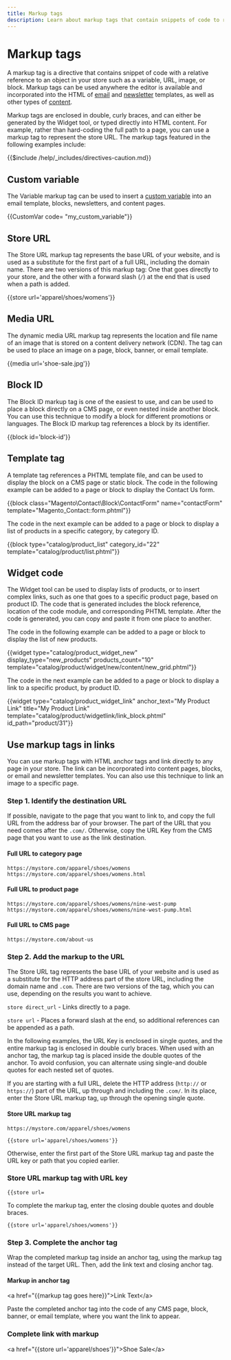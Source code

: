```yaml
---
title: Markup tags
description: Learn about markup tags that contain snippets of code to reference an object in your store.
---
```

# Markup tags

A markup tag is a directive that contains snippet of code with a relative reference to an object in your store such as a variable, URL, image, or block. Markup tags can be used anywhere the editor is available and incorporated into the HTML of [email](email-templates.md) and [newsletter](../merchandising-promotions/newsletter-template.md) templates, as well as other types of [content](../content-design/introduction.md#content).

Markup tags are enclosed in double, curly braces, and can either be generated by the Widget tool, or typed directly into HTML content. For example, rather than hard-coding the full path to a page, you can use a markup tag to represent the store URL. The markup tags featured in the following examples include:

{{$include /help/_includes/directives-caution.md}}

## Custom variable

The Variable markup tag can be used to insert a [custom variable](variables-custom.md) into an email template, blocks, newsletters, and content pages.

   \{\{CustomVar code= "my_custom_variable"}}

## Store URL

The Store URL markup tag represents the base URL of your website, and is used as a substitute for the first part of a full URL, including the domain name. There are two versions of this markup tag: One that goes directly to your store, and the other with a forward slash (`/`) at the end that is used when a path is added.

   \{\{store url='apparel/shoes/womens'}}

## Media URL

The dynamic media URL markup tag represents the location and file name of an image that is stored on a content delivery network (CDN). The tag can be used to place an image on a page, block, banner, or email template.

   \{\{media url='shoe-sale.jpg'}}

## Block ID

The Block ID markup tag is one of the easiest to use, and can be used to place a block directly on a CMS page, or even nested inside another block. You can use this technique to modify a block for different promotions or languages. The Block ID markup tag references a block by its identifier.

   \{\{block id='block-id'}}

## Template tag

A template tag references a PHTML template file, and can be used to display the block on a CMS page or static block. The code in the following example can be added to a page or block to display the Contact Us form.

   \{\{block class="Magento\Contact\Block\ContactForm" name="contactForm" template="Magento_Contact::form.phtml"}}

The code in the next example can be added to a page or block to display a list of products in a specific category, by category ID.

   \{\{block type="catalog/product_list" category_id="22" template="catalog/product/list.phtml"}}

## Widget code

The Widget tool can be used to display lists of products, or to insert complex links, such as one that goes to a specific product page, based on product ID. The code that is generated includes the block reference, location of the code module, and corresponding PHTML template. After the code is generated, you can copy and paste it from one place to another.

The code in the following example can be added to a page or block to display the list of new products.

   \{\{widget type="catalog/product_widget_new" display_type="new_products" products_count="10" template="catalog/product/widget/new/content/new_grid.phtml"}}

The code in the next example can be added to a page or block to display a link to a specific product, by product ID.

   \{\{widget type="catalog/product_widget_link" anchor_text="My Product Link" title="My Product Link" template="catalog/product/widgetlink/link_block.phtml" id_path="product/31"}}

## Use markup tags in links

You can use markup tags with HTML anchor tags and link directly to any page in your store. The link can be incorporated into content pages, blocks, or email and newsletter templates. You can also use this technique to link an image to a specific page.

### Step 1. Identify the destination URL

If possible, navigate to the page that you want to link to, and copy the full URL from the address bar of your browser. The part of the URL that you need comes after the `.com/`. Otherwise, copy the URL Key from the CMS page that you want to use as the link destination.

#### Full URL to category page

   `https://mystore.com/apparel/shoes/womens`
   `https://mystore.com/apparel/shoes/womens.html`

#### Full URL to product page

   `https://mystore.com/apparel/shoes/womens/nine-west-pump`
   `https://mystore.com/apparel/shoes/womens/nine-west-pump.html`

#### Full URL to CMS page

   `https://mystore.com/about-us`

### Step 2. Add the markup to the URL

The Store URL tag represents the base URL of your website and is used as a substitute for the HTTP address part of the store URL, including the domain name and `.com`. There are two versions of the tag, which you can use, depending on the results you want to achieve.

`store direct_url` - Links directly to a page.

`store url` - Places a forward slash at the end, so additional references can be appended as a path.

In the following examples, the URL Key is enclosed in single quotes, and the entire markup tag is enclosed in double curly braces. When used with an anchor tag, the markup tag is placed inside the double quotes of the anchor. To avoid confusion, you can alternate using single-and double quotes for each nested set of quotes.

If you are starting with a full URL, delete the HTTP address (`http://` or `https://`) part of the URL, up through and including the `.com/`. In its place, enter the Store URL markup tag, up through the opening single quote.

#### Store URL markup tag

   `https://mystore.com/apparel/shoes/womens`

   `{{store url='apparel/shoes/womens'}}`

Otherwise, enter the first part of the Store URL markup tag and paste the URL key or path that you copied earlier.

### Store URL markup tag with URL key

   `{{store url=`

   To complete the markup tag, enter the closing double quotes and double braces.

   `{{store url='apparel/shoes/womens'}}`

### Step 3. Complete the anchor tag

Wrap the completed markup tag inside an anchor tag, using the markup tag instead of the target URL. Then, add the link text and closing anchor tag.

#### Markup in anchor tag

   \<a href="\{\{markup tag goes here}}">Link Text\</a>

Paste the completed anchor tag into the code of any CMS page, block, banner, or email template, where you want the link to appear.

### Complete link with markup

   \<a href="\{\{store url='apparel/shoes'}}">Shoe Sale\</a>

